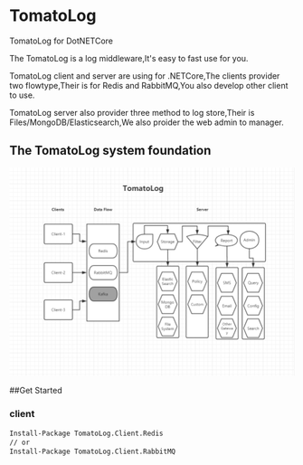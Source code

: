 # TomatoLog
TomatoLog for DotNETCore

The TomatoLog is a log middleware,It's easy to fast use for you. 

TomatoLog client and server are using for .NETCore,The clients provider two flowtype,Their is for Redis and RabbitMQ,You also develop other client to use. 

TomatoLog server also provider three method to log store,Their is Files/MongoDB/Elasticsearch,We also proider the web admin to manager.

## The TomatoLog system foundation
![foundation](https://github.com/lianggx/pictures/blob/master/TomatoLog/system.png)


##Get Started

### client

```
Install-Package TomatoLog.Client.Redis
// or
Install-Package TomatoLog.Client.RabbitMQ
```

